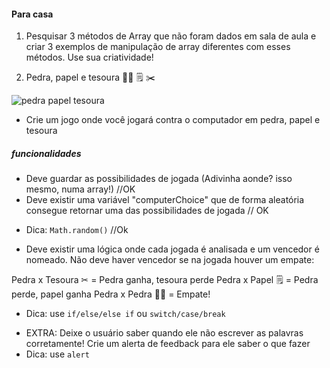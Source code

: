 #### Para casa 

1. Pesquisar 3 métodos de Array que não foram dados em sala de aula e criar 3 exemplos de manipulação de array diferentes com esses métodos. Use sua criatividade! 


2. Pedra, papel e tesoura 👊🏻 🗒 ✂ 

![pedra papel tesoura](assets/../../../assets/pedrapapeltesoura.jpg)

* Crie um jogo onde você jogará contra o computador em pedra, papel e tesoura
  
##### funcionalidades
* Deve guardar as possibilidades de jogada (Adivinha aonde? isso mesmo, numa array!) //OK
* Deve existir uma variável "computerChoice" que de forma aleatória consegue retornar uma das possibilidades de jogada // OK
- Dica: ```Math.random()``` //Ok

* Deve existir uma lógica onde cada jogada é analisada e um vencedor é nomeado. Não deve haver vencedor se na jogada houver um empate: 

Pedra x Tesoura ✂ = Pedra ganha, tesoura perde
Pedra x Papel 🗒 = Pedra perde, papel ganha
Pedra x Pedra 👊🏻 = Empate!  


- Dica: use ```if/else/else if``` ou ```switch/case/break```

* EXTRA: Deixe o usuário saber quando ele não escrever as palavras corretamente! Crie um alerta de feedback para ele saber o que fazer 
* Dica: use ```alert```
